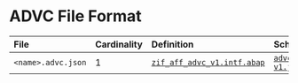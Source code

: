 # ADVC File Format

File | Cardinality | Definition | Schema | Example
:--- | :--- | :--- | :--- | :---
`<name>.advc.json` | 1 | [`zif_aff_advc_v1.intf.abap`](./type/zif_aff_advc_v1.intf.abap) | [`advc-v1.json`](./advc-v1.json) | [`z_aff_example_advc.advc.json`](./examples/z_aff_example_advc.advc.json)
